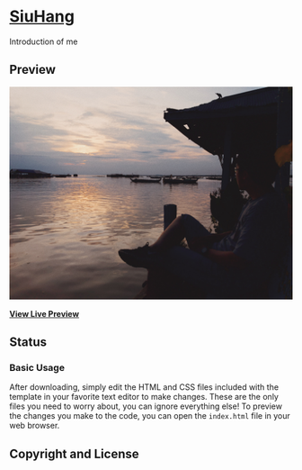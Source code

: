 # [SiuHang](https://wshwsh.me)

Introduction of me

## Preview

[![Resume Preview](img/profile_pic_2.jpg)](https://wshwsh.me)

**[View Live Preview](https://wshwsh.me)**

## Status

### Basic Usage

After downloading, simply edit the HTML and CSS files included with the template in your favorite text editor to make changes. These are the only files you need to worry about, you can ignore everything else! To preview the changes you make to the code, you can open the `index.html` file in your web browser.

## Copyright and License
